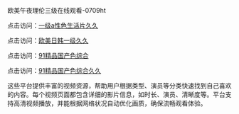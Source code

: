 欧美午夜理伦三级在线观看-0709ht

点击访问：<a href="https://heiliaoow5kzm.pages.dev">一级a性色生活片久久</a>

点击访问：<a href="https://heiliao2dmwwy.pages.dev">欧美日韩一级久久</a>

点击访问：<a href="https://heiliaoll4qsx.pages.dev">91精品国产色综合</a>

点击访问：<a href="https://heiliaowzu4ur.pages.dev">91精品国产色综合久久</a>

这些平台提供丰富的视频资源，帮助用户根据类型、演员等分类快速找到自己喜欢的内容。每个视频页面都包含详细的影片信息，如时长、演员、清晰度等。平台支持高清视频播放，并能根据网络状况自动优化画质，确保流畅观看体验。

<span style="display:none;">[Canonical link](https://github.com/zui20250709/zui10 ）</span>
